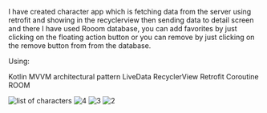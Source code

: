 I have created character app which is fetching data from the server using retrofit and showing in the recyclerview
then sending data to detail screen and there I have used Rooom database, you can add favorites by just
clicking on the floating action button or you can remove by just clicking on the remove button from from the database.

Using:

Kotlin
MVVM architectural pattern
LiveData
RecyclerView
Retrofit
Coroutine
ROOM



![list of characters](https://github.com/ArifNoor1/Character-App/assets/58584820/63649c25-f878-44de-8337-e11676ddd317)
![4](https://github.com/ArifNoor1/Character-App/assets/58584820/66d6508d-759a-4808-b285-6a50bc700145)
![3](https://github.com/ArifNoor1/Character-App/assets/58584820/0926891d-2797-4e9f-a0e1-259f622be994)
![2](https://github.com/ArifNoor1/Character-App/assets/58584820/925475c0-1423-4fc5-a935-74b58f162991)
